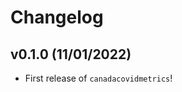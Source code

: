 # Changelog

<!--next-version-placeholder-->

## v0.1.0 (11/01/2022)

- First release of `canadacovidmetrics`!